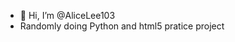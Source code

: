 - 👋 Hi, I’m @AliceLee103
- Randomly doing Python and html5 pratice project

<!---
AliceLee103/AliceLee103 is a ✨ special ✨ repository because its `README.md` (this file) appears on your GitHub profile.
You can click the Preview link to take a look at your changes.
--->
